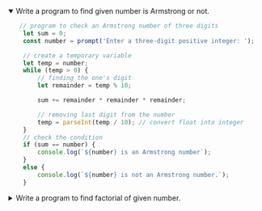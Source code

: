 <details open>
<summary>Write a program to find given number is Armstrong or not.</summary>
<p>

```javascript
   // program to check an Armstrong number of three digits
    let sum = 0;
    const number = prompt('Enter a three-digit positive integer: ');

    // create a temporary variable
    let temp = number;
    while (temp > 0) {
        // finding the one's digit
        let remainder = temp % 10;

        sum += remainder * remainder * remainder;

        // removing last digit from the number
        temp = parseInt(temp / 10); // convert float into integer
    }
    // check the condition
    if (sum == number) {
        console.log(`${number} is an Armstrong number`);
    }
    else {
        console.log(`${number} is not an Armstrong number.`);
    }
```

</p>
</details>

<details>
<summary>Write a program to find factorial of given number.</summary>
<p>

```javascript
   function factorial(n){
     let answer = 1;
     if (n == 0 || n == 1){
       return answer;
     }
     else if(n > 1){
       for(var i = n; i >= 1; i--){
         answer = answer * i;
       }
       return answer;
     }
     else{
       return "number has to be positive."
     }  
   }
   let n = 4;
   answer = factorial(n)
   console.log("Factorial of " + n + " : " + answer);
```

</p>
</details>
